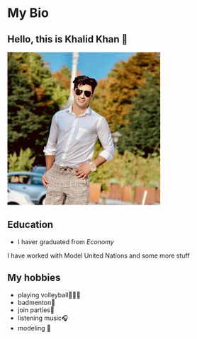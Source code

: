 # My Bio

## Hello, this is Khalid Khan 🙂

![photo](/members/img/khalid.jpg)

## Education

- I haver graduated from _Economy_

I have worked with Model United Nations and some more stuff

## My hobbies

- playing volleyball🤾🏻‍♂️
- badmenton🏸
- join parties🎸
- listening music🎧
- modeling 👔
